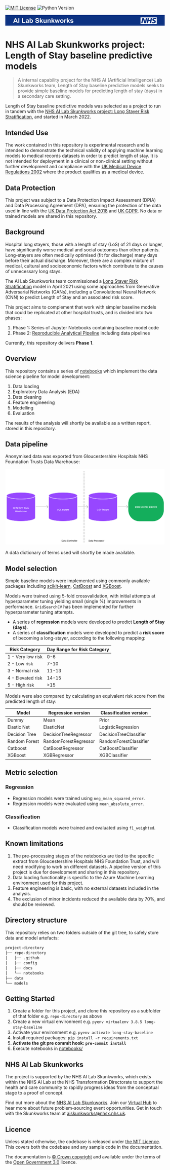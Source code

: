 [![MIT License](https://img.shields.io/badge/License-MIT-lightgray.svg)](LICENSE)
![Python Version](https://img.shields.io/badge/Python-3.8.5-blue.svg)

![Banner of NHS AI Lab Skunkworks ](docs/banner.png)

# NHS AI Lab Skunkworks project: Length of Stay baseline predictive models

> A internal capability project for the NHS AI (Artificial Intelligence) Lab Skunkworks team, Length of Stay baseline predictive models seeks to provide simple baseline models for predicting length of stay (days) in a secondary care setting.

Length of Stay baseline predictive models was selected as a project to run in tandem with the [NHS AI Lab Skunkworks project: Long Stayer Risk Stratification](https://github.com/nhsx/skunkworks-long-stayer-risk-stratification), and started in March 2022.

## Intended Use

The work contained in this repository is experimental research and is intended to demonstrate the technical validity of applying machine learning models to medical records datasets in order to predict length of stay. It is not intended for deployment in a clinical or non-clinical setting without further development and compliance with the [UK Medical Device Regulations 2002](https://www.legislation.gov.uk/uksi/2002/618/contents/made) where the product qualifies as a medical device.

## Data Protection

This project was subject to a Data Protection Impact Assessment (DPIA) and Data Processing Agreement (DPA), ensuring the protection of the data used in line with the [UK Data Protection Act 2018](https://www.legislation.gov.uk/ukpga/2018/12/contents/enacted) and [UK GDPR](https://ico.org.uk/for-organisations/dp-at-the-end-of-the-transition-period/data-protection-and-the-eu-in-detail/the-uk-gdpr/). No data or trained models are shared in this repository.

## Background

Hospital long stayers, those with a length of stay (LoS) of 21 days or longer, have significantly worse medical and social outcomes than other patients. Long-stayers are often medically optimised (fit for discharge) many days before their actual discharge. Moreover, there are a complex mixture of medical, cultural and socioeconomic factors which contribute to the causes of unnecessary long stays.

The AI Lab Skunkworks team commissioned a [Long Stayer Risk Stratification](https://github.com/nhsx/skunkworks-long-stayer-risk-stratification) model in April 2021 using some approaches from Generative Adversarial Networks (GANs), including a Convolutional Neural Network (CNN) to predict Length of Stay and an associated risk score.

This project aims to complement that work with simpler baseline models that could be replicated at other hospital trusts, and is divided into two phases:

1. Phase 1: Series of Jupyter Notebooks containing baseline model code
2. Phase 2: [Reproducible Analytical Pipeline](https://github.com/NHSDigital/rap-community-of-practice) including data pipelines

Currently, this repository delivers **Phase 1**.

## Overview

This repository contains a series of [notebooks](notebooks/) which implement the data science pipeline for model development:

1. Data loading
2. Exploratory Data Analysis (EDA)
3. Data cleaning
4. Feature engineering
5. Modelling
6. Evaluation

The results of the analysis will shortly be available as a written report, stored in this repository.

## Data pipeline

Anonymised data was exported from Gloucestershire Hospitals NHS Foundation Trusts Data Warehouse:

![Image of data flow](docs/data-flow.png)

A data dictionary of terms used will shortly be made available.

## Model selection

Simple baseline models were implemented using commonly available packages including [scikit-learn](https://scikit-learn.org/), [CatBoost](https://catboost.ai) and [XGBoost](https://xgboost.readthedocs.io/en/stable/).

Models were trained using 5-fold crossvalidation, with initial attempts at hyperparameter tuning yielding small (single %) improvements in performance. `GridSearchCV` has been implemented for further hyperparameter tuning attempts.

* A series of **regression** models were developed to predict **Length of Stay (days)**.
* A series of **classification** models were developed to predict a **risk score** of becoming a long-stayer, according to the following mapping:

Risk Category|Day Range for Risk Category
-----|------
1 - Very low risk|0-6
2 - Low risk|7-10
3 - Normal risk|11-13
4 - Elevated risk|14-15
5 - High risk|>15

Models were also compared by calculating an equivalent risk score from the predicted length of stay:

Model|Regression version|Classification version
---|---|---
Dummy|Mean|Prior
Elastic Net|ElasticNet|LogisticRegression
Decision Tree|DecisionTreeRegressor|DecisionTreeClassifier
Random Forest|RandomForestRegressor|RandomForestClassifier
Catboost|CatBoostRegressor|CatBoostClassifier
XGBoost|XGBRegressor|XGBClassifier

## Metric selection

### Regression

* Regression models were trained using `neg_mean_squared_error`.
* Regression models were evaluated using `mean_absolute_error`.

### Classification

* Classification models were trained and evaluated using `f1_weighted`.

## Known limitations

1. The pre-processing stages of the notebooks are tied to the specific extract from Gloucestershire Hospitals NHS Foundation Trust, and will need modifying to work on different datasets. A pipeline version of this project is due for development and sharing in this repository.
2. Data loading functionality is specific to the Azure Machine Learning environment used for this project.
3. Feature engineering is basic, with no external datasets included in the analysis.
4. The exclusion of minor incidents reduced the available data by 70%, and should be reviewed.

## Directory structure

This repository relies on two folders outside of the git tree, to safely store data and model artefacts:

```
project-directory
├── repo-directory
│   ├── .github
│   ├── config
│   ├── docs
│   └── notebooks
├── data
└── models
```

## Getting Started

1. Create a folder for this project, and clone this repository as a subfolder of that folder e.g. `repo-directory` as above
1. Create a new virtual environment e.g. `pyenv virtualenv 3.8.5 long-stay-baseline`
2. Activate your environment e.g. `pyenv activate long-stay-baseline`
3. Install required packages: `pip install -r requirements.txt`
4. **Activate the git pre commit hook: `pre-commit install`**
5. Execute notebooks in [notebooks/](notebooks/)

## NHS AI Lab Skunkworks

The project is supported by the NHS AI Lab Skunkworks, which exists within the NHS AI Lab at the NHS Transformation Directorate to support the health and care community to rapidly progress ideas from the conceptual stage to a proof of concept.

Find out more about the [NHS AI Lab Skunkworks](https://www.nhsx.nhs.uk/ai-lab/ai-lab-programmes/skunkworks/).
Join our [Virtual Hub](https://future.nhs.uk/connect.ti/system/text/register) to hear more about future problem-sourcing event opportunities.
Get in touch with the Skunkworks team at [aiskunkworks@nhsx.nhs.uk](aiskunkworks@nhsx.nhs.uk).

## Licence

Unless stated otherwise, the codebase is released under [the MIT Licence][mit].
This covers both the codebase and any sample code in the documentation.

The documentation is [© Crown copyright][copyright] and available under the terms
of the [Open Government 3.0][ogl] licence.

[mit]: LICENCE
[copyright]: http://www.nationalarchives.gov.uk/information-management/re-using-public-sector-information/uk-government-licensing-framework/crown-copyright/
[ogl]: http://www.nationalarchives.gov.uk/doc/open-government-licence/version/3/
